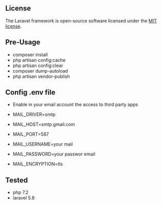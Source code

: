 ## License

The Laravel framework is open-source software licensed under the [MIT license](https://opensource.org/licenses/MIT).

## Pre-Usage

- composer install
- php artisan config:cache
- php artisan config:clear
- composer dump-autoload
- php artisan vendor-publish

## Config .env file
- Enable in your email account the access to third party apps

- MAIL_DRIVER=smtp
- MAIL_HOST=smtp.gmail.com
- MAIL_PORT=587
- MAIL_USERNAME=your mail
- MAIL_PASSWORD=your passwor email
- MAIL_ENCRYPTION=tls

## Tested

- php 7.2
- laravel 5.8
